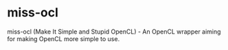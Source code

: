 # miss-ocl
miss-ocl (Make It Simple and Stupid OpenCL) - An OpenCL wrapper aiming for making OpenCL more simple to use.
